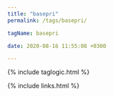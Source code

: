 ```yaml
---
title: "basepri"
permalink: /tags/basepri/

tagName: basepri

date: 2020-08-16 11:55:08 +0300

---
```


{% include taglogic.html %}

{% include links.html %}

